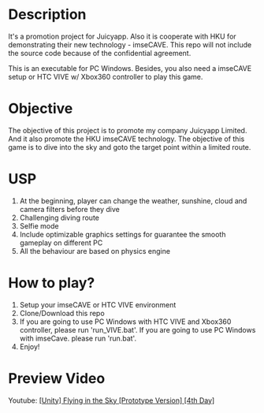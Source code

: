 # Description
It's a promotion project for Juicyapp. Also it is cooperate with HKU for demonstrating their new technology - imseCAVE.
This repo will not include the source code because of the confidential agreement.

This is an executable for PC Windows. Besides, you also need a imseCAVE setup or HTC VIVE w/ Xbox360 controller to play this game.

# Objective
The objective of this project is to promote my company Juicyapp Limited. And it also promote the HKU imseCAVE technology.
The objective of this game is to dive into the sky and goto the target point within a limited route.

# USP
1) At the beginning, player can change the weather, sunshine, cloud and camera filters before they dive
2) Challenging diving route
3) Selfie mode
4) Include optimizable graphics settings for guarantee the smooth gameplay on different PC
5) All the behaviour are based on physics engine


# How to play?
1) Setup your imseCAVE or HTC VIVE environment
2) Clone/Download this repo
3) If you are going to use PC Windows with HTC VIVE and Xbox360 controller, please run 'run_VIVE.bat'.
   If you are going to use PC Windows with imseCave. please run 'run.bat'.
4) Enjoy!

# Preview Video
Youtube: [[Unity] Flying in the Sky [Prototype Version] [4th Day]](https://www.youtube.com/watch?v=69TjlgBFhiQ)
